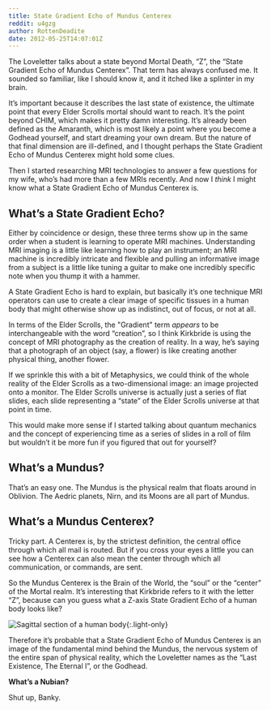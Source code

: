```yaml
---
title: State Gradient Echo of Mundus Centerex
reddit: u4gzg
author: RottenDeadite
date: 2012-05-25T14:07:01Z
---
```


The Loveletter talks about a state beyond Mortal Death, “Z”, the “State Gradient
Echo of Mundus Centerex”. That term has always confused me. It sounded so
familiar, like I should know it, and it itched like a splinter in my brain.

It’s important because it describes the last state of existence, the ultimate
point that every Elder Scrolls mortal should want to reach. It’s the point
beyond CHIM, which makes it pretty damn interesting. It’s already been defined
as the Amaranth, which is most likely a point where you become a Godhead
yourself, and start dreaming your own dream. But the nature of that final
dimension are ill-defined, and I thought perhaps the State Gradient Echo of
Mundus Centerex might hold some clues.

Then I started researching MRI technologies to answer a few questions for my
wife, who’s had more than a few MRIs recently. And now I *think* I might know
what a State Gradient Echo of Mundus Centerex is.

## What’s a State Gradient Echo?

Either by coincidence or design, these three terms show up in the same order
when a student is learning to operate MRI machines. Understanding MRI imaging is
a little like learning how to play an instrument; an MRI machine is incredibly
intricate and flexible and pulling an informative image from a subject is a
little like tuning a guitar to make one incredibly specific note when you thump
it with a hammer.

A State Gradient Echo is hard to explain, but basically it’s one technique MRI
operators can use to create a clear image of specific tissues in a human body
that might otherwise show up as indistinct, out of focus, or not at all.

In terms of the Elder Scrolls, the "Gradient" term *appears* to be
interchangeable with the word “creation”, so I think Kirkbride is using the
concept of MRI photography as the creation of reality. In a way, he’s saying
that a photograph of an object (say, a flower) is like creating another physical
thing, another flower.

If we sprinkle this with a bit of Metaphysics, we could think of the whole
reality of the Elder Scrolls as a two-dimensional image: an image projected onto
a monitor. The Elder Scrolls universe is actually just a series of flat slides,
each slide representing a “state” of the Elder Scrolls universe at that point in
time.

This would make more sense if I started talking about quantum mechanics and the
concept of experiencing time as a series of slides in a roll of film but
wouldn’t it be more fun if you figured that out for yourself?

## What’s a Mundus?

That’s an easy one. The Mundus is the physical realm that floats around in
Oblivion. The Aedric planets, Nirn, and its Moons are all part of Mundus.

## What’s a Mundus Centerex?

Tricky part. A Centerex is, by the strictest definition, the central office
through which all mail is routed. But if you cross your eyes a little you can
see how a Centerex can also mean the center through which all communication, or
commands, are sent.

So the Mundus Centerex is the Brain of the World, the “soul” or the “center” of
the Mortal realm. It’s interesting that Kirkbride refers to it with the letter
“Z”, because can you guess what a Z-axis State Gradient Echo of a human body
looks like?

![Sagittal section of a human body][0]{:.light-only}

Therefore it’s probable that a State Gradient Echo of Mundus Centerex is an
image of the fundamental mind behind the Mundus, the nervous system of the
entire span of physical reality, which the Loveletter names as the “Last
Existence, The Eternal I”, or the Godhead.

**What’s a Nubian?**

Shut up, Banky.

[0]: https://i.imgur.com/hkMQf.gif "Sagittal section of a human body"
